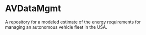 # AVDataMgmt
A repository for a modeled estimate of the energy requirements for managing an autonomous vehicle fleet in the USA.
